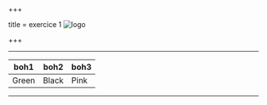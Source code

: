 +++

title = exercice 1
![logo](https://biodiversitypmc.sibils.org/img/logo_banner.7ff68d4d.png)

+++

-------------------------------------------------
|boh1		|boh2		|boh3		|
|---------------|---------------|---------------|
|Green		|Black		|Pink		|
-------------------------------------------------

